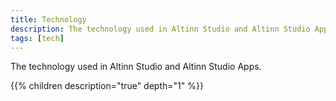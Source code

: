```yaml
---
title: Technology
description: The technology used in Altinn Studio and Altinn Studio Apps.
tags: [tech]
---
```


The technology used in Altinn Studio and Altinn Studio Apps.

{{% children description="true" depth="1" %}}
